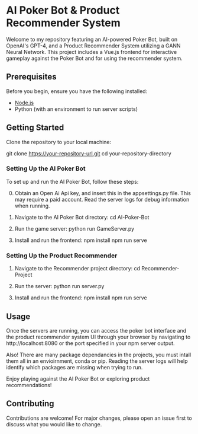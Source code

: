 # AI Poker Bot & Product Recommender System

Welcome to my repository featuring an AI-powered Poker Bot, built on OpenAI's GPT-4, and a Product Recommender System utilizing a GANN Neural Network. This project includes a Vue.js frontend for interactive gameplay against the Poker Bot and for using the recommender system.

## Prerequisites

Before you begin, ensure you have the following installed:
- [Node.js](https://nodejs.org/)
- Python (with an environment to run server scripts)

## Getting Started

Clone the repository to your local machine:

git clone https://your-repository-url.git
cd your-repository-directory

### Setting Up the AI Poker Bot

To set up and run the AI Poker Bot, follow these steps:

0. Obtain an Open Ai Api key, and insert this in the appsettings.py file. This may require a paid account. Read the server logs for debug information when running. 

2. Navigate to the AI Poker Bot directory:
   cd AI-Poker-Bot

3. Run the game server:
   python run GameServer.py

4. Install and run the frontend:
   npm install
   npm run serve

### Setting Up the Product Recommender

1. Navigate to the Recommender project directory:
   cd Recommender-Project
   
2. Run the server:
   python run server.py
   
3. Install and run the frontend:
   npm install
   npm run serve

## Usage

Once the servers are running, you can access the poker bot interface and the product recommender system UI through your browser by navigating to http://localhost:8080 or the port specified in your npm server output.

Also! There are many package dependancies in the projects, you must intall them all in an envioirnment, conda or pip. Reading the server logs will help identify which packages are missing when trying to run.

Enjoy playing against the AI Poker Bot or exploring product recommendations!

## Contributing

Contributions are welcome! For major changes, please open an issue first to discuss what you would like to change.

